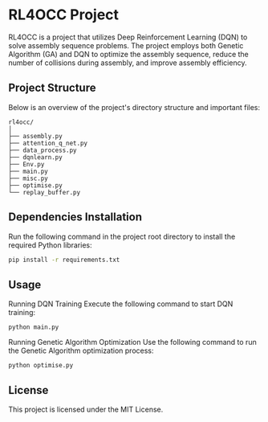 # RL4OCC Project

RL4OCC is a project that utilizes Deep Reinforcement Learning (DQN) to solve assembly sequence problems. The project employs both Genetic Algorithm (GA) and DQN to optimize the assembly sequence, reduce the number of collisions during assembly, and improve assembly efficiency.

## Project Structure

Below is an overview of the project's directory structure and important files:
```
rl4occ/
│
├── assembly.py
├── attention_q_net.py
├── data_process.py
├── dqnlearn.py
├── Env.py
├── main.py
├── misc.py
├── optimise.py
└── replay_buffer.py
```

## Dependencies Installation

Run the following command in the project root directory to install the required Python libraries:

```bash
pip install -r requirements.txt
```

## Usage
Running DQN Training
Execute the following command to start DQN training:
```
python main.py
```
Running Genetic Algorithm Optimization
Use the following command to run the Genetic Algorithm optimization process:
```
python optimise.py
```

## License
This project is licensed under the MIT License.
